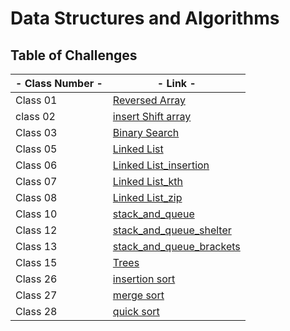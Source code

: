 # Data Structures and Algorithms

## Table of Challenges

| - Class Number - | -  Link -                       |
|------------------|---------------------------------|
| Class 01         | [Reversed Array](./class01Challenge/README.MD) |
| class 02         | [insert Shift array](https://github.com/Raghdsmadi/data-structures-and-algorithms/pull/1) <br/>       |
| Class 03         | [Binary Search](./class03Challenge/README.md)
| Class 05         | [Linked List](https://github.com/Raghdsmadi/data-structures-and-algorithms/tree/main/link_list)
| Class 06         | [Linked List_insertion](https://github.com/Raghdsmadi/data-structures-and-algorithms/tree/linked-list-06/link_list)
| Class 07         | [Linked List_kth](https://github.com/Raghdsmadi/data-structures-and-algorithms/tree/linked-list-kth/link_list)
| Class 08         | [Linked List_zip](https://github.com/Raghdsmadi/data-structures-and-algorithms/tree/main/link_list/linked-list-zip)
| Class 10         | [stack_and_queue](https://github.com/Raghdsmadi/data-structures-and-algorithms/tree/main/stack_queue)
| Class 12         | [stack_and_queue_shelter](https://github.com/Raghdsmadi/data-structures-and-algorithms/tree/main/stack_queue_animal_shelter)
| Class 13         | [stack_and_queue_brackets](https://github.com/Raghdsmadi/data-structures-and-algorithms/tree/main/stack_queue_brackets)
| Class 15         | [Trees](https://github.com/Raghdsmadi/data-structures-and-algorithms/blob/main/trees/README.md)
| Class 26        | [insertion sort](https://github.com/Raghdsmadi/data-structures-and-algorithms/tree/main/sorting/inseertion)
| Class 27        | [merge sort](https://github.com/Raghdsmadi/data-structures-and-algorithms/tree/main/sorting/merge)
| Class 28        | [quick sort](https://github.com/Raghdsmadi/data-structures-and-algorithms/tree/main/sorting/Quick)
